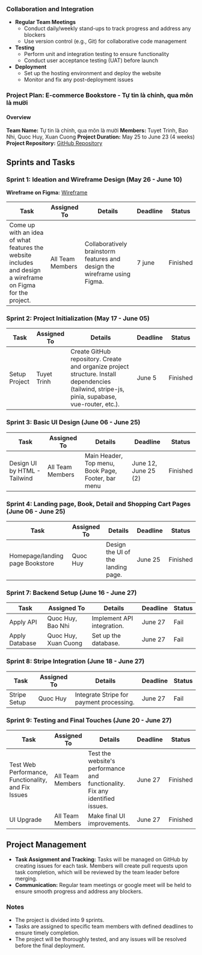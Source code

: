 ### Collaboration and Integration
- **Regular Team Meetings**
  - Conduct daily/weekly stand-ups to track progress and address any blockers
  - Use version control (e.g., Git) for collaborative code management
- **Testing**
  - Perform unit and integration testing to ensure functionality
  - Conduct user acceptance testing (UAT) before launch
- **Deployment**
  - Set up the hosting environment and deploy the website
  - Monitor and fix any post-deployment issues

 

### Project Plan: E-commerce Bookstore - Tự tin là chính, qua môn là mười


#### Overview


**Team Name:** Tự tin là chính, qua môn là mười
**Members:** Tuyet Trinh, Bao Nhi, Quoc Huy, Xuan Cuong 
**Project Duration:** May 25 to June 23 (4 weeks)   
**Project Repository:** [GitHub Repository](https://github.com/TrinhTrg/Teamwork.git)


## Sprints and Tasks


### Sprint 1: Ideation and Wireframe Design (May 26 - June 10)


**Wireframe on Figma:** [Wireframe](https://www.figma.com/design/6PJeAYkiThbn6aCPaHpNIO/b%E1%BA%A3n-copy?node-id=1-1391&t=ubIf8y8YdQRpXzLh-1)



| Task                                                                                                      | Assigned To      | Details                                                                   | Deadline | Status   |
| --------------------------------------------------------------------------------------------------------- | ---------------- | ------------------------------------------------------------------------- | -------- | -------- |
| Come up with an idea of what features the website includes and design a wireframe on Figma for the project.| All Team Members | Collaboratively brainstorm features and design the wireframe using Figma. | 7 june   | Finished |


### Sprint 2: Project Initialization (May 17 - June 05)


| Task          | Assigned To | Details                                                                                                                                         | Deadline | Status   |
| ------------- | ----------- | ----------------------------------------------------------------------------------------------------------------------------------------------- | -------- | -------- |
| Setup Project | Tuyet Trinh | Create GitHub repository. Create and organize project structure. Install dependencies (tailwind, stripe-js, pinia, supabase, vue-router, etc.). | June 5   | Finished |


### Sprint 3: Basic UI Design (June 06 - June 25)


| Task                         | Assigned To      | Details                                            | Deadline              | Status   |
| ---------------------------- | ---------------- | -------------------------------------------------- | --------------------- | -------- |
| Design UI by HTML - Tailwind | All Team Members | Main Header, Top menu, Book Page, Footer, bar menu | June 12, June 25 (2)  | Finished |


### Sprint 4: Landing page, Book, Detail and Shopping Cart Pages (June 06 - June 25)


| Task                            | Assigned To | Details                                  |       Deadline      | Status      |
| ------------------------------- | ----------- | ---------------------------------------- | ------------------- | ----------- |
| Homepage/landing page Bookstore | Quoc Huy    | Design the UI of the landing page.       |       June 25       |   Finished  |


### Sprint 7: Backend Setup (June 16 - June 27)


| Task           | Assigned To             | Details                    | Deadline | Status  |
| -------------- | ----------------------- | -------------------------- | -------- | ------- |
| Apply API      | Quoc Huy, Bao Nhi       | Implement API integration. | June 27  |   Fail  |
| Apply Database | Quoc Huy, Xuan Cuong    | Set up the database.       | June 27  |   Fail  |


### Sprint 8: Stripe Integration (June 18 - June 27)


| Task         | Assigned To | Details                                  | Deadline | Status     |
| ------------ | ----------- | ---------------------------------------- | -------- | ---------- |
| Stripe Setup | Quoc Huy    | Integrate Stripe for payment processing. | June 27  |    Fail    |


### Sprint 9: Testing and Final Touches (June 20 - June 27)


| Task                                                | Assigned To      | Details                                                                      | Deadline |   Status   |  
| --------------------------------------------------- | ---------------- | ---------------------------------------------------------------------------- | -------- | ---------- |
| Test Web Performance, Functionality, and Fix Issues | All Team Members | Test the website's performance and functionality. Fix any identified issues. | June 27  |  Finished  |
| UI Upgrade                                          | All Team Members | Make final UI improvements.                                                  | June 27  |  Finished  |


## Project Management


- **Task Assignment and Tracking:** Tasks will be managed on GitHub by creating issues for each task. Members will create pull requests upon task completion, which will be reviewed by the team leader before merging.
- **Communication:** Regular team meetings or google meet will be held to ensure smooth progress and address any blockers.


### Notes


- The project is divided into 9 sprints.
- Tasks are assigned to specific team members with defined deadlines to ensure timely completion.
- The project will be thoroughly tested, and any issues will be resolved before the final deployment.

